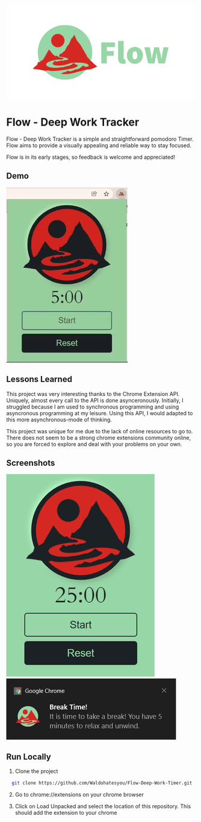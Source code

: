 ![Logo](./Flow/logos/fullLogo.png)

# Flow - Deep Work Tracker

Flow - Deep Work Tracker is a simple and straightforward pomodoro Timer. Flow aims to provide a visually appealing and reliable way to stay focused.

Flow is in its early stages, so feedback is welcome and appreciated!

## Demo

![App Demo](./Flow/screenshots/appGif.gif)

## Lessons Learned

This project was very interesting thanks to the Chrome Extension API.
Uniquely, almost every call to the API is done asynceronously.
Initially, I struggled because I am used to synchronous programming and using asyncronous programming at my leisure.
Using this API, I would adapted to this more asynchronous-mode of thinking.

This project was unique for me due to the lack of online resources to go to.
There does not seem to be a strong chrome extensions community online, so you are forced to explore and deal with your problems on your own.

## Screenshots

![App Screenshot](./Flow/screenshots/extension.png)
![App Screenshot](./Flow/screenshots/notification.png)

## Run Locally

1. Clone the project

```bash
  git clone https://github.com/Waldohatesyou/Flow-Deep-Work-Timer.git
```

2. Go to chrome://extensions on your chrome browser

3. Click on Load Unpacked and select the location of this repository. This should add the extension to your chrome

